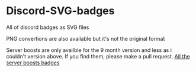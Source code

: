 # Discord-SVG-badges
All of discord badges as SVG files

PNG convertions are also available but it's not the original format

Server boosts are only availble for the 9 month version and less as i couldn't version above. If you find them, please make a pull request.
[All the server boosts badges](https://cdn.discordapp.com/attachments/448243386684538901/638866725013684225/multiboosting.png)
